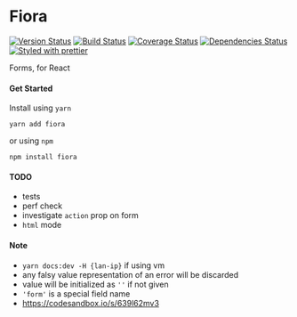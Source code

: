 # Fiora

[![Version Status][version-badge]][version] [![Build Status][build-badge]][build] [![Coverage Status][coverage-badge]][coverage] [![Dependencies Status][dependencies-badge]][dependencies] [![Styled with prettier][prettier-badge]][prettier]

[version-badge]: https://img.shields.io/npm/v/fiora.svg?style=flat-square
[version]: https://www.npmjs.com/package/fiora
[build-badge]: https://img.shields.io/travis/xiaofan2406/fiora.svg?style=flat-square
[build]: https://travis-ci.org/xiaofan2406/fiora
[coverage-badge]: https://img.shields.io/codecov/c/github/xiaofan2406/fiora.svg?style=flat-square
[coverage]: https://codecov.io/gh/xiaofan2406/fiora
[dependencies-badge]: https://img.shields.io/david/xiaofan2406/fiora.svg?style=flat-square
[dependencies]: https://david-dm.org/xiaofan2406/fiora
[prettier-badge]: https://img.shields.io/badge/styled_with-prettier-ff69b4.svg?style=flat-square
[prettier]: https://github.com/prettier/prettier

Forms, for React

#### Get Started

Install using `yarn`

```shell
yarn add fiora
```

or using `npm`

```shell
npm install fiora
```

#### TODO

- tests
- perf check
- investigate `action` prop on form
- `html` mode

#### Note

- `yarn docs:dev -H {lan-ip}` if using vm
- any falsy value representation of an error will be discarded
- value will be initialized as `''` if not given
- `'form'` is a special field name
- https://codesandbox.io/s/639l62mv3
